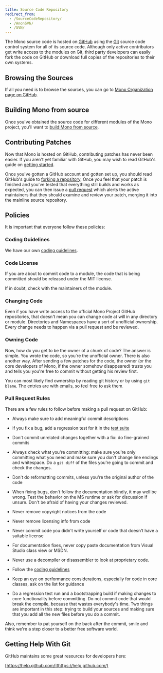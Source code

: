 ```yaml
---
title: Source Code Repository
redirect_from:
  - /SourceCodeRepository/
  - /AnonSVN/
  - /SVN/
---
```


The Mono source code is hosted on [GitHub](https://github.com) using the [Git](https://git-scm.com/) source code control system for all of its source code. Although only active contributors get write access to the modules on Git, third party developers can easily fork the code on GitHub or download full copies of the repositories to their own systems.

## Browsing the Sources

If all you need is to browse the sources, you can go to [Mono Organization page on GitHub](https://github.com/mono).

## Building Mono from source

Once you've obtained the source code for different modules of the Mono project, you'll want to [build Mono from source](/docs/compiling-mono/).

## Contributing Patches

Now that Mono is hosted on GitHub, contributing patches has never been easier. If you aren't yet familiar with GitHub, you may wish to read GitHub's guide on [getting started](https://help.github.com/articles/set-up-git/).

Once you've gotten a GitHub account and gotten set up, you should read GitHub's guide to [forking a repository](https://help.github.com/articles/fork-a-repo/). Once you feel that your patch is finished and you've tested that everything still builds and works as expected, you can then issue a [pull request](https://help.github.com/articles/using-pull-requests/) which alerts the active maintainers that they should examine and review your patch, merging it into the mainline source repository.

## Policies

It is important that everyone follow these policies:

### Coding Guidelines

We have our own [coding guidelines](/community/contributing/coding-guidelines/).

### Code License

If you are about to commit code to a module, the code that is being committed should be released under the MIT license.

If in doubt, check with the maintainers of the module.

### Changing Code

Even if you have write access to the official Mono Project GitHub repositories, that doesn't mean you can change code at will in any directory or module. Directories and Namespaces have a sort of unofficial ownership. Every change needs to happen via a pull request and be reviewed.

### Owning Code

Now, how do you get to be the owner of a chunk of code? The answer is simple. You wrote the code, so you're the unofficial owner. There is also another way. After sending a few patches for the code, the owner (or the core developers of Mono, if the owner somehow disappeared) trusts you and tells you you're free to commit without getting his review first.

You can most likely find ownership by reading git history or by using `git blame`. The entries are with emails, so feel free to ask them.

### Pull Request Rules

There are a few rules to follow before making a pull request on GitHub:

-   Always make sure to add meaningful commit descriptions

-   If you fix a bug, add a regression test for it in the [test suite](/community/contributing/test-suite/)

-   Don't commit unrelated changes together with a fix: do fine-grained commits

-   Always check what you're committing: make sure you're only committing what you need and make sure you don't change line endings and whitespace. Do a `git diff` of the files you're going to commit and check the changes.

-   Don't do reformatting commits, unless you're the original author of the code

-   When fixing bugs, don't follow the documentation blindly, it may well be wrong. Test the behavior on the MS runtime or ask for discussion if unsure. Don't be afraid of having your changes reviewed.

-   Never remove copyright notices from the code

-   Never remove licensing info from code

-   Never commit code you didn't write yourself or code that doesn't have a suitable license

-   For documentation fixes, never copy paste documentation from Visual Studio class view or MSDN.

-   Never use a decompiler or disassembler to look at proprietary code.

-   Follow the [coding guidelines](/community/contributing/coding-guidelines/)

-   Keep an eye on performance considerations, especially for code in core classes, ask on the list for guidance

-   Do a regression test run and a bootstrapping build if making changes to core functionality before committing. Do not commit code that would break the compile, because that wastes everybody's time. Two things are important in this step: trying to build your sources and making sure that you add all the new files before you do a commit.

Also, remember to pat yourself on the back after the commit, smile and think we're a step closer to a better free software world.

## Getting Help With Git

GitHub maintains some great resources for developers here:

[https://help.github.com/](https://help.github.com/)
